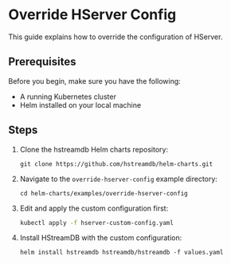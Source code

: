 # Override HServer Config

This guide explains how to override the configuration of HServer.

## Prerequisites

Before you begin, make sure you have the following:

- A running Kubernetes cluster
- Helm installed on your local machine

## Steps

1. Clone the hstreamdb Helm charts repository:

   ```shell
   git clone https://github.com/hstreamdb/helm-charts.git
   ```

2. Navigate to the `override-hserver-config` example directory:

   ```shell
   cd helm-charts/examples/override-hserver-config
   ```

3. Edit and apply the custom configuration first:

   ```sh
   kubectl apply -f hserver-custom-config.yaml
   ```

4. Install HStreamDB with the custom configuration:

   ```shell
   helm install hstreamdb hstreamdb/hstreamdb -f values.yaml
   ```
